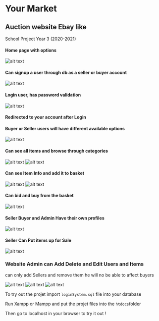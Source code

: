 # Your Market

## Auction website Ebay like

School Project Year 3 (2020-2021)

#### Home page with options

![alt text]('./ReadmeImages/Home.png')

#### Can signup a user through db as a seller or buyer account

![alt text](./ReadmeImages/Signup.png)

#### Login user, has password validation

![alt text](./ReadmeImages/Login.png)

#### Redirected to your account after Login

#### Buyer or Seller users will have different available options

![alt text](./ReadmeImages/LoggedInPage.png)

#### Can see all items and browse through categories

![alt text](./ReadmeImages/BrowseItems.png)
![alt text](./ReadmeImages/BrowseCategories.png)

#### Can see Item Info and add it to basket

![alt text](./ReadmeImages/ItemInfo.png)
![alt text](./ReadmeImages/Basket.png)

#### Can bid and buy from the basket

![alt text](./ReadmeImages/Basket.png)

#### Seller Buyer and Admin Have their own profiles

![alt text](./ReadmeImages/Profile.png)

#### Seller Can Put items up for Sale

![alt text](./ReadmeImages/SellerAdd.png)

### Website Admin can Add Delete and Edit Users and Items

can only add Sellers and remove them he will no be able to affect buyers

![alt text](./ReadmeImages/AdminMenu.png)
![alt text](./ReadmeImages/AdminEditItems.png)
![alt text](./ReadmeImages/AdminEditUsers.png)

To try out the projet import `loginSystem.sql` file into your database

Run Xampp or Mampp and put the projet files into the `htdocs`folder

Then go to localhost in your browser to try it out !

